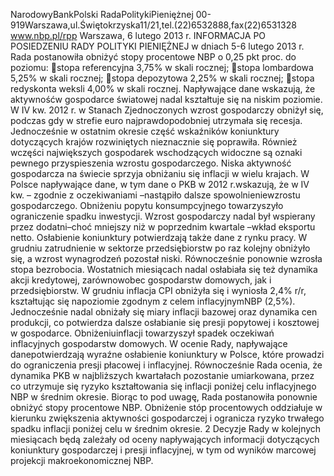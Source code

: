 NarodowyBankPolski
RadaPolitykiPieniężnej
00-919Warszawa,ul.Świętokrzyska11/21,tel.(22)6532888,fax(22)6531328
www.nbp.pl/rpp
Warszawa, 6 lutego 2013 r.
INFORMACJA PO POSIEDZENIU RADY POLITYKI PIENIĘŻNEJ
w dniach 5-6 lutego 2013 r.
Rada postanowiła obniżyć stopy procentowe NBP o 0,25 pkt proc. do poziomu:
stopa referencyjna 3,75% w skali rocznej;
stopa lombardowa 5,25% w skali rocznej;
stopa depozytowa 2,25% w skali rocznej;
stopa redyskonta weksli 4,00% w skali rocznej.
Napływające dane wskazują, że aktywnośćw gospodarce światowej nadal kształtuje się na
niskim poziomie. W IV kw. 2012 r. w Stanach Zjednoczonych wzrost gospodarczy obniżył
się, podczas gdy w strefie euro najprawdopodobniej utrzymała się recesja. Jednocześnie w
ostatnim okresie część wskaźników koniunktury dotyczących krajów rozwiniętych
nieznacznie się poprawiła. Również wczęści największych gospodarek wschodzących
widoczne są oznaki pewnego przyspieszenia wzrostu gospodarczego. Niska aktywność
gospodarcza na świecie sprzyja obniżaniu się inflacji w wielu krajach.
W Polsce napływające dane, w tym dane o PKB w 2012 r.wskazują, że w IV kw. – zgodnie z
oczekiwaniami –nastąpiło dalsze spowolnieniewzrostu gospodarczego. Obniżeniu popytu
konsumpcyjnego towarzyszyło ograniczenie spadku inwestycji. Wzrost gospodarczy nadal
był wspierany przez dodatni–choć mniejszy niż w poprzednim kwartale –wkład eksportu
netto.
Osłabienie koniunktury potwierdzają także dane z rynku pracy. W grudniu zatrudnienie w
sektorze przedsiębiorstw po raz kolejny obniżyło się, a wzrost wynagrodzeń pozostał niski.
Równocześnie ponownie wzrosła stopa bezrobocia. Wostatnich miesiącach nadal osłabiała
się też dynamika akcji kredytowej, zarównowobec gospodarstw domowych, jak i
przedsiębiorstw.
W grudniu inflacja CPI obniżyła się i wyniosła 2,4% r/r, kształtując się napoziomie zgodnym
z celem inflacyjnymNBP (2,5%). Jednocześnie nadal obniżały się miary inflacji bazowej
oraz dynamika cen produkcji, co potwierdza dalsze osłabianie się presji popytowej i
kosztowej w gospodarce. Obniżeniuinflacji towarzyszył spadek oczekiwań inflacyjnych
gospodarstw domowych.
W ocenie Rady, napływające danepotwierdzają wyraźne osłabienie koniunktury w Polsce,
które prowadzi do ograniczenia presji płacowej i inflacyjnej. Równocześnie Rada ocenia,
że dynamika PKB w najbliższych kwartałach pozostanie umiarkowana, przez co utrzymuje
się ryzyko kształtowania się inflacji poniżej celu inflacyjnego NBP w średnim okresie.
Biorąc to pod uwagę, Rada postanowiła ponownie obniżyć stopy procentowe NBP. Obniżenie
stóp procentowych oddziałuje w kierunku zwiększenia aktywności gospodarczej i ogranicza
ryzyko trwałego spadku inflacji poniżej celu w średnim okresie.
2
Decyzje Rady w kolejnych miesiącach będą zależały od oceny napływających informacji
dotyczących koniunktury gospodarczej i presji inflacyjnej, w tym od wyników marcowej
projekcji makroekonomicznej NBP.
